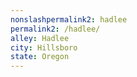 ```yaml
---
﻿nonslashpermalink2: hadlee
permalink2: /hadlee/
alley: Hadlee
city: Hillsboro
state: Oregon
---
```


